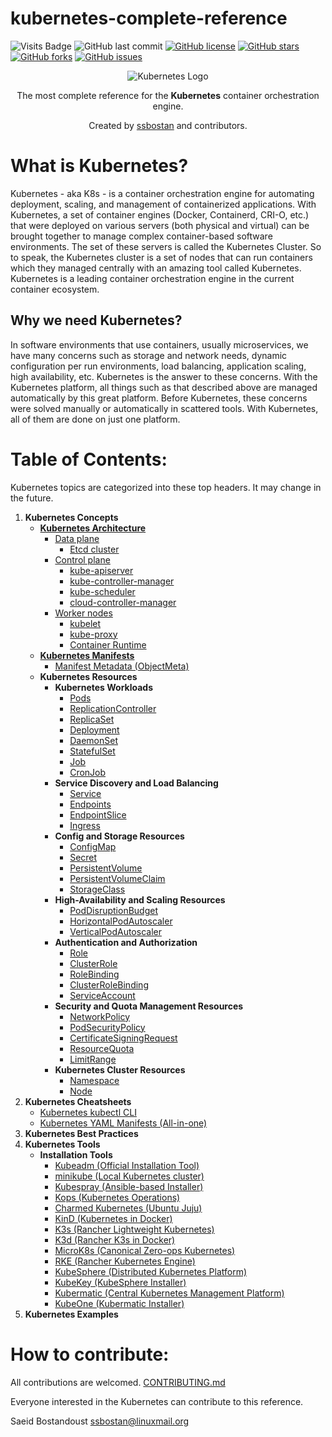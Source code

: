 # kubernetes-complete-reference

![Visits Badge](https://badges.pufler.dev/visits/ssbostan/kubernetes-complete-reference)
![GitHub last commit](https://img.shields.io/github/last-commit/ssbostan/kubernetes-complete-reference)
[![GitHub license](https://img.shields.io/github/license/ssbostan/kubernetes-complete-reference)](https://github.com/ssbostan/kubernetes-complete-reference/blob/master/LICENSE)
[![GitHub stars](https://img.shields.io/github/stars/ssbostan/kubernetes-complete-reference)](https://github.com/ssbostan/kubernetes-complete-reference/stargazers)
[![GitHub forks](https://img.shields.io/github/forks/ssbostan/kubernetes-complete-reference)](https://github.com/ssbostan/kubernetes-complete-reference/network)
[![GitHub issues](https://img.shields.io/github/issues/ssbostan/kubernetes-complete-reference)](https://github.com/ssbostan/kubernetes-complete-reference/issues)

<p align="center">
 <img alt="Kubernetes Logo" src="https://kubernetes.io/images/kubernetes-horizontal-color.png">
</p>

<p align="center">The most complete reference for the <strong>Kubernetes</strong> container orchestration engine.</p>

<p align="center">Created by <a href="https://github.com/ssbostan">ssbostan</a> and contributors.</p>

# What is Kubernetes?

Kubernetes - aka K8s - is a container orchestration engine for automating deployment, scaling, and management of containerized applications. With Kubernetes, a set of container engines (Docker, Containerd, CRI-O, etc.) that were deployed on various servers (both physical and virtual) can be brought together to manage complex container-based software environments. The set of these servers is called the Kubernetes Cluster. So to speak, the Kubernetes cluster is a set of nodes that can run containers which they managed centrally with an amazing tool called Kubernetes. Kubernetes is a leading container orchestration engine in the current container ecosystem.

## Why we need Kubernetes?

In software environments that use containers, usually microservices, we have many concerns such as storage and network needs, dynamic configuration per run environments, load balancing, application scaling, high availability, etc. Kubernetes is the answer to these concerns. With the Kubernetes platform, all things such as that described above are managed automatically by this great platform. Before Kubernetes, these concerns were solved manually or automatically in scattered tools. With Kubernetes, all of them are done on just one platform.

# Table of Contents:

Kubernetes topics are categorized into these top headers. It may change in the future.

 1. **Kubernetes Concepts**
    - [**Kubernetes Architecture**](https://github.com/ssbostan/kubernetes-complete-reference/blob/master/contents/concepts/architecture/README.md)
      - [Data plane](https://github.com/ssbostan/kubernetes-complete-reference/blob/master/contents/concepts/architecture/README.md#data-plane)
        - [Etcd cluster](https://github.com/ssbostan/kubernetes-complete-reference/blob/master/contents/concepts/architecture/README.md#data-plane)
      - [Control plane](https://github.com/ssbostan/kubernetes-complete-reference/blob/master/contents/concepts/architecture/README.md#control-plane)
        - [kube-apiserver](https://github.com/ssbostan/kubernetes-complete-reference/blob/master/contents/concepts/architecture/README.md#kube-apiserver)
        - [kube-controller-manager](https://github.com/ssbostan/kubernetes-complete-reference/blob/master/contents/concepts/architecture/README.md#kube-controller-manager)
        - [kube-scheduler](https://github.com/ssbostan/kubernetes-complete-reference/blob/master/contents/concepts/architecture/README.md#kube-scheduler)
        - [cloud-controller-manager](https://github.com/ssbostan/kubernetes-complete-reference/blob/master/contents/concepts/architecture/README.md#cloud-controller-manager)
      - [Worker nodes](https://github.com/ssbostan/kubernetes-complete-reference/blob/master/contents/concepts/architecture/README.md#worker-nodes)
        - [kubelet](https://github.com/ssbostan/kubernetes-complete-reference/blob/master/contents/concepts/architecture/README.md#kubelet)
        - [kube-proxy](https://github.com/ssbostan/kubernetes-complete-reference/blob/master/contents/concepts/architecture/README.md#kube-proxy)
        - [Container Runtime](https://github.com/ssbostan/kubernetes-complete-reference/blob/master/contents/concepts/architecture/README.md#container-runtime)
    - [**Kubernetes Manifests**](https://github.com/ssbostan/kubernetes-complete-reference/blob/master/contents/concepts/manifests/README.md)
      - [Manifest Metadata (ObjectMeta)](https://github.com/ssbostan/kubernetes-complete-reference/blob/master/contents/concepts/manifests/README.md#objectmeta)
    - **Kubernetes Resources**
      - **Kubernetes Workloads**
        - [Pods](https://github.com/ssbostan/kubernetes-complete-reference/blob/master/contents/concepts/resources/workloads/pods.md)
        - [ReplicationController](https://github.com/ssbostan/kubernetes-complete-reference/blob/master/contents/concepts/resources/workloads/replicationcontroller.md)
        - [ReplicaSet](https://github.com/ssbostan/kubernetes-complete-reference/blob/master/contents/concepts/resources/workloads/replicaset.md)
        - [Deployment](https://github.com/ssbostan/kubernetes-complete-reference/blob/master/contents/concepts/resources/workloads/deployment.md)
        - [DaemonSet](https://github.com/ssbostan/kubernetes-complete-reference/blob/master/contents/concepts/resources/workloads/daemonset.md)
        - [StatefulSet](https://github.com/ssbostan/kubernetes-complete-reference/blob/master/contents/concepts/resources/workloads/statefulset.md)
        - [Job](https://github.com/ssbostan/kubernetes-complete-reference/blob/master/contents/concepts/resources/workloads/job.md)
        - [CronJob](https://github.com/ssbostan/kubernetes-complete-reference/blob/master/contents/concepts/resources/workloads/cronjob.md)
      - **Service Discovery and Load Balancing**
        - [Service](https://github.com/ssbostan/kubernetes-complete-reference/blob/master/contents/concepts/resources/service/service.md)
        - [Endpoints](https://github.com/ssbostan/kubernetes-complete-reference/blob/master/contents/concepts/resources/service/endpoints.md)
        - [EndpointSlice](https://github.com/ssbostan/kubernetes-complete-reference/blob/master/contents/concepts/resources/service/endpointslice.md)
        - [Ingress](https://github.com/ssbostan/kubernetes-complete-reference/blob/master/contents/concepts/resources/service/ingress.md)
      - **Config and Storage Resources**
        - [ConfigMap](https://github.com/ssbostan/kubernetes-complete-reference/blob/master/contents/concepts/resources/storage/configmap.md)
        - [Secret](https://github.com/ssbostan/kubernetes-complete-reference/blob/master/contents/concepts/resources/storage/secret.md)
        - [PersistentVolume](https://github.com/ssbostan/kubernetes-complete-reference/blob/master/contents/concepts/resources/storage/persistentvolume.md)
        - [PersistentVolumeClaim](https://github.com/ssbostan/kubernetes-complete-reference/blob/master/contents/concepts/resources/storage/persistentvolumeclaim.md)
        - [StorageClass](https://github.com/ssbostan/kubernetes-complete-reference/blob/master/contents/concepts/resources/storage/storageclass.md)
      - **High-Availability and Scaling Resources**
        - [PodDisruptionBudget](https://github.com/ssbostan/kubernetes-complete-reference/blob/master/contents/concepts/resources/scaling/poddisruptionbudget.md)
        - [HorizontalPodAutoscaler](https://github.com/ssbostan/kubernetes-complete-reference/blob/master/contents/concepts/resources/scaling/horizontalpodautoscaler.md)
        - [VerticalPodAutoscaler](https://github.com/ssbostan/kubernetes-complete-reference/blob/master/contents/concepts/resources/scaling/verticalpodautoscaler.md)
      - **Authentication and Authorization**
        - [Role](https://github.com/ssbostan/kubernetes-complete-reference/blob/master/contents/concepts/resources/authz/role.md)
        - [ClusterRole](https://github.com/ssbostan/kubernetes-complete-reference/blob/master/contents/concepts/resources/authz/clusterrole.md)
        - [RoleBinding](https://github.com/ssbostan/kubernetes-complete-reference/blob/master/contents/concepts/resources/authz/rolebinding.md)
        - [ClusterRoleBinding](https://github.com/ssbostan/kubernetes-complete-reference/blob/master/contents/concepts/resources/authz/clusterrolebinding.md)
        - [ServiceAccount](https://github.com/ssbostan/kubernetes-complete-reference/blob/master/contents/concepts/resources/authz/serviceaccount.md)
      - **Security and Quota Management Resources**
        - [NetworkPolicy](https://github.com/ssbostan/kubernetes-complete-reference/blob/master/contents/concepts/resources/security/networkpolicy.md)
        - [PodSecurityPolicy](https://github.com/ssbostan/kubernetes-complete-reference/blob/master/contents/concepts/resources/security/podsecuritypolicy.md)
        - [CertificateSigningRequest](https://github.com/ssbostan/kubernetes-complete-reference/blob/master/contents/concepts/resources/security/certificatesigningrequest.md)
        - [ResourceQuota](https://github.com/ssbostan/kubernetes-complete-reference/blob/master/contents/concepts/resources/security/resourcequota.md)
        - [LimitRange](https://github.com/ssbostan/kubernetes-complete-reference/blob/master/contents/concepts/resources/security/limitrange.md)
      - **Kubernetes Cluster Resources**
        - [Namespace](https://github.com/ssbostan/kubernetes-complete-reference/blob/master/contents/concepts/resources/cluster/namespace.md)
        - [Node](https://github.com/ssbostan/kubernetes-complete-reference/blob/master/contents/concepts/resources/cluster/node.md)
 2. **Kubernetes Cheatsheets**
    - [Kubernetes kubectl CLI](https://github.com/ssbostan/kubernetes-complete-reference/blob/master/contents/cheatsheets/kubectl.md)
    - [Kubernetes YAML Manifests (All-in-one)](https://github.com/ssbostan/kubernetes-complete-reference/blob/master/contents/cheatsheets/manifests.md)
 3. **Kubernetes Best Practices**
 4. **Kubernetes Tools**
    - **Installation Tools**
      - [Kubeadm (Official Installation Tool)](https://github.com/ssbostan/kubernetes-complete-reference/blob/master/contents/tools/installation/kubeadm.md)
      - [minikube (Local Kubernetes cluster)](https://github.com/ssbostan/kubernetes-complete-reference/blob/master/contents/tools/installation/minikube.md)
      - [Kubespray (Ansible-based Installer)](https://github.com/ssbostan/kubernetes-complete-reference/blob/master/contents/tools/installation/kubespray.md)
      - [Kops (Kubernetes Operations)](https://github.com/ssbostan/kubernetes-complete-reference/blob/master/contents/tools/installation/kops.md)
      - [Charmed Kubernetes (Ubuntu Juju)](https://github.com/ssbostan/kubernetes-complete-reference/blob/master/contents/tools/installation/charmed-kubernetes.md)
      - [KinD (Kubernetes in Docker)](https://github.com/ssbostan/kubernetes-complete-reference/blob/master/contents/tools/installation/kind.md)
      - [K3s (Rancher Lightweight Kubernetes)](https://github.com/ssbostan/kubernetes-complete-reference/blob/master/contents/tools/installation/k3s.md)
      - [K3d (Rancher K3s in Docker)](https://github.com/ssbostan/kubernetes-complete-reference/blob/master/contents/tools/installation/k3d.md)
      - [MicroK8s (Canonical Zero-ops Kubernetes)](https://github.com/ssbostan/kubernetes-complete-reference/blob/master/contents/tools/installation/microk8s.md)
      - [RKE (Rancher Kubernetes Engine)](https://github.com/ssbostan/kubernetes-complete-reference/blob/master/contents/tools/installation/rke.md)
      - [KubeSphere (Distributed Kubernetes Platform)](https://github.com/ssbostan/kubernetes-complete-reference/blob/master/contents/tools/installation/kubesphere.md)
      - [KubeKey (KubeSphere Installer)](https://github.com/ssbostan/kubernetes-complete-reference/blob/master/contents/tools/installation/kubekey.md)
      - [Kubermatic (Central Kubernetes Management Platform)](https://github.com/ssbostan/kubernetes-complete-reference/blob/master/contents/tools/installation/kubermatic.md)
      - [KubeOne (Kubermatic Installer)](https://github.com/ssbostan/kubernetes-complete-reference/blob/master/contents/tools/installation/kubeone.md)
 5. **Kubernetes Examples**

# How to contribute:

All contributions are welcomed. [CONTRIBUTING.md](https://github.com/ssbostan/kubernetes-complete-reference/blob/master/CONTRIBUTING.md)

Everyone interested in the Kubernetes can contribute to this reference.

Saeid Bostandoust <ssbostan@linuxmail.org>
